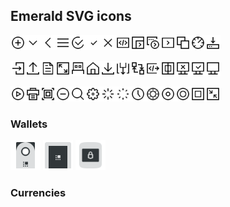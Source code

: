 ## Emerald SVG icons

<img src="icons/add.svg" width="24" height="24"/><img src="icons/arrowdown.svg" width="24" height="24"/><img src="icons/back.svg" width="24" height="24"/><img src="icons/burger.svg" width="24" height="24"/><img src="icons/check1.svg" width="24" height="24"/><img src="icons/check2.svg" width="24" height="24"/><img src="icons/close.svg" width="24" height="24"/><img src="icons/contract.svg" width="24" height="24"/><img src="icons/contractexecute1.svg" width="24" height="24"/><img src="icons/contractexecute2.svg" width="24" height="24"/><img src="icons/contractexecute3.svg" width="24" height="24"/><img src="icons/copytoclipboard.svg" width="24" height="24"/><img src="icons/dashboard.svg" width="24" height="24"/><img src="icons/download.svg" width="24" height="24"/>

<img src="icons/exit.svg" width="24" height="24"/><img src="icons/export.svg" width="24" height="24"/><img src="icons/file.svg" width="24" height="24"/><img src="icons/fullscreen.svg" width="24" height="24"/><img src="icons/hardwarewallet.svg" width="24" height="24"/><img src="icons/home.svg" width="24" height="24"/><img src="icons/import.svg" width="24" height="24"/><img src="icons/method1.svg" width="24" height="24"/><img src="icons/method2.svg" width="24" height="24"/><img src="icons/method3.svg" width="24" height="24"/><img src="icons/multisigwallet.svg" width="24" height="24"/><img src="icons/network_disconnected.svg" width="24" height="24"/><img src="icons/network_ok.svg" width="24" height="24"/><img src="icons/network.svg" width="24" height="24"/>

<img src="icons/play.svg" width="24" height="24"/><img src="icons/print.svg" width="24" height="24"/><img src="icons/qrcode.svg" width="24" height="24"/><img src="icons/remove.svg" width="24" height="24"/><img src="icons/search.svg" width="24" height="24"/><img src="icons/settings.svg" width="24" height="24"/><img src="icons/spinner1.svg" width="24" height="24"/><img src="icons/spinner2.svg" width="24" height="24"/><img src="icons/time.svg" width="24" height="24"/><img src="icons/token1.svg" width="24" height="24"/><img src="icons/token2.svg" width="24" height="24"/><img src="icons/token3.svg" width="24" height="24"/><img src="icons/walletadress.svg" width="24" height="24"/><img src="icons/windowed.svg" width="24" height="24"/>

### Wallets
<img src="icons/wallets/ledgernano.svg" width="48" height="48"/>
<img src="icons/wallets/ledgerblue.svg" width="48" height="48"/>
<img src="icons/wallets/trezor.svg" width="48" height="48"/>

### Currencies





